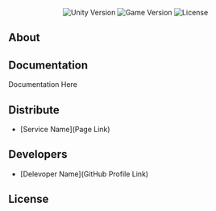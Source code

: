 
<p align="center">
   <img src="https://img.shields.io/badge/Engine-2020.3.38f1-blue" alt="Unity Version">
   <img src="https://img.shields.io/badge/Version-0.1-orange" alt="Game Version">
   <img src="https://img.shields.io/badge/License-Personal-green" alt="License">
</p>

## About



## Documentation

Documentation Here

## Distribute

- [Service Name](Page Link)


## Developers

- [Delevoper Name](GitHub Profile Link)

## License
